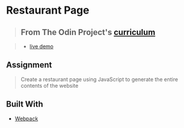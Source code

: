 # Restaurant Page

> ## From The Odin Project's [curriculum](https://www.theodinproject.com/courses/javascript/lessons/restaurant-page)

> - [live demo]() 

## Assignment
> Create a restaurant page using JavaScript to generate the entire contents of the website

## Built With
* [Webpack](https://webpack.js.org/)
